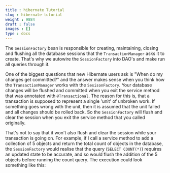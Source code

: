 ```yaml
---
title : hibernate Tutorial
slug : hibernate-tutorial
weight : 9884
draft : false
images : []
type : docs
---
```


The `SessionFactory` bean is responsible for creating, maintaining, closing and flushing all the database sessions that the `TransactionManager` asks it to create. That's why we autowire the `SessionFactory` into DAO's and make run all queries through it. 

One of the biggest questions that new Hibernate users ask is "When do my changes get committed?" and the answer makes sense when you think how the `TransactionManager` works with the `SesisonFactory`. Your database changes will be flushed and committed when you exit the service method that was annotated with `@Transactional`. The reason for this is, that a transaction is supposed to represent a single 'unit' of unbroken work. If something goes wrong with the unit, then it is assumed that the unit failed and all changes should be rolled back. So the `SessionFactory` will flush and clear the session when you exit the service method that you called originally. 

That's not to say that it won't also flush and clear the session while your transaction is going on. For example, if I call a service method to add a collection of 5 objects and return the total count of objects in the database, the `SessionFactory` would realise that the query (`SELECT COUNT(*)`) requires an updated state to be accurate, and so would flush the addition of the 5 objects before running the count query. The execution could look something like this:

